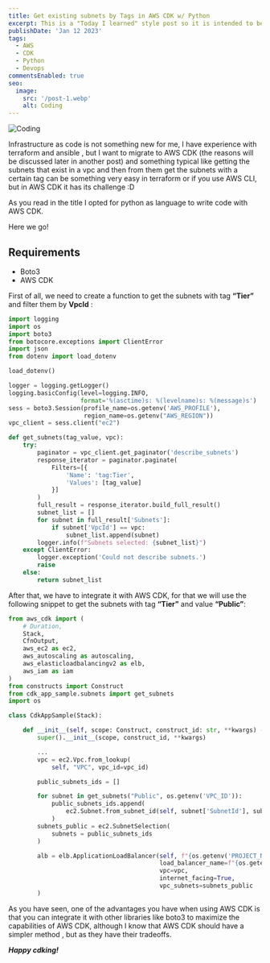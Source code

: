 ```yaml
---
title: Get existing subnets by Tags in AWS CDK w/ Python
excerpt: This is a "Today I learned" style post so it is intended to be very simple and short but with valuable information or information that can help solve the same problem I faced :D
publishDate: 'Jan 12 2023'
tags:
  - AWS
  - CDK
  - Python
  - Devops
commentsEnabled: true
seo:
  image:
    src: '/post-1.webp'
    alt: Coding
---
```


![Coding](/post-1.webp)

Infrastructure as code is not something new for me, I have experience with terraform and ansible , but I want to migrate to AWS CDK (the reasons will be discussed later in another post) and something typical like getting the subnets that exist in a vpc and then from them get the subnets with a certain tag can be something very easy in terraform or if you use AWS CLI, but in AWS CDK it has its challenge :D

As you read in the title I opted for python as language to write code with AWS CDK.

Here we go!

## Requirements

- Boto3
- AWS CDK

First of all, we need to create a function to get the subnets with tag **“Tier”** and filter them by **VpcId** :

```python
import logging
import os
import boto3
from botocore.exceptions import ClientError
import json
from dotenv import load_dotenv

load_dotenv()

logger = logging.getLogger()
logging.basicConfig(level=logging.INFO,
                    format='%(asctime)s: %(levelname)s: %(message)s')
sess = boto3.Session(profile_name=os.getenv('AWS_PROFILE'),
                     region_name=os.getenv("AWS_REGION"))
vpc_client = sess.client("ec2")

def get_subnets(tag_value, vpc):
    try:
        paginator = vpc_client.get_paginator('describe_subnets')
        response_iterator = paginator.paginate(
            Filters=[{
                'Name': 'tag:Tier',
                'Values': [tag_value]
            }]
        )
        full_result = response_iterator.build_full_result()
        subnet_list = []
        for subnet in full_result['Subnets']:
            if subnet['VpcId'] == vpc:
                subnet_list.append(subnet)
        logger.info(f"Subnets selected: {subnet_list}")
    except ClientError:
        logger.exception('Could not describe subnets.')
        raise
    else:
        return subnet_list
```

After that, we have to integrate it with AWS CDK, for that we will use the following snippet to get the subnets with tag **“Tier”** and value **“Public”**:

```python
from aws_cdk import (
    # Duration,
    Stack,
    CfnOutput,
    aws_ec2 as ec2,
    aws_autoscaling as autoscaling,
    aws_elasticloadbalancingv2 as elb,
    aws_iam as iam
)
from constructs import Construct
from cdk_app_sample.subnets import get_subnets
import os

class CdkAppSample(Stack):

    def __init__(self, scope: Construct, construct_id: str, **kwargs) -> None:
        super().__init__(scope, construct_id, **kwargs)

        ...
        vpc = ec2.Vpc.from_lookup(
            self, "VPC", vpc_id=vpc_id)

        public_subnets_ids = []

        for subnet in get_subnets("Public", os.getenv('VPC_ID')):
            public_subnets_ids.append(
                ec2.Subnet.from_subnet_id(self, subnet['SubnetId'], subnet['SubnetId'])
            )
        subnets_public = ec2.SubnetSelection(
            subnets = public_subnets_ids
        )

        alb = elb.ApplicationLoadBalancer(self, f"{os.getenv('PROJECT_NAME')}-alb",
                                          load_balancer_name=f"{os.getenv('PROJECT_NAME')}-alb",
                                          vpc=vpc,
                                          internet_facing=True,
                                          vpc_subnets=subnets_public
        )
```

As you have seen, one of the advantages you have when using AWS CDK is that you can integrate it with other libraries like boto3 to maximize the capabilities of AWS CDK, although I know that AWS CDK should have a simpler method , but as they have their tradeoffs.

**_Happy cdking!_**
